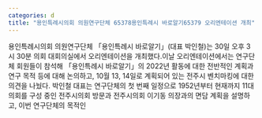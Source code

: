 ```yaml
---
categories: d
title: "용인특례시의회 의원연구단체 65378용인특례시 바로알기65379 오리엔테이션 개최"
---
```

용인특례시의회 의원연구단체 「용인특례시 바로알기」(대표 박인철)는 30일 오후 3시 30분 의회 대회의실에서 오리엔테이션을 개최했다.이날 오리엔테이션에서는 연구단체 회원들이 참석해 「용인특례시 바로알기」의 2022년 활동에 대한 전반적인 계획과 연구 목적 등에 대해 논의하고, 10월 13, 14일로 계획되어 있는 전주시 벤치마킹에 대한 의견을 나눴다. 박인철 대표는 연구단체의 첫 번째 일정으로 1952년부터 현재까지 11대 의회를 구성 중인 전주시의회 방문과 전주시의회 이기동 의장과의 면담 계획을 설명하고, 이번 연구단체의 목적인